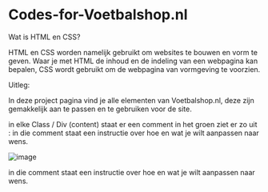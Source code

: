 # Codes-for-Voetbalshop.nl

Wat is HTML en CSS?

HTML en CSS worden namelijk gebruikt om websites te bouwen en vorm te geven. 
Waar je met HTML de inhoud en de indeling van een webpagina kan bepalen, 
CSS wordt gebruikt om de webpagina van vormgeving te voorzien.


Uitleg:

In deze project pagina vind je alle elementen van Voetbalshop.nl, 
deze zijn gemakkelijk aan te passen en te gebruiken voor de site.

in elke Class / Div (content) staat er een comment in het groen ziet er zo uit : 
in die comment staat een instructie over hoe en wat je wilt aanpassen naar wens.

![image](https://user-images.githubusercontent.com/123725710/219601956-269deebc-9242-4356-ae9c-42ec258697d3.png)

in die comment staat een instructie over hoe en wat je wilt aanpassen naar wens.





